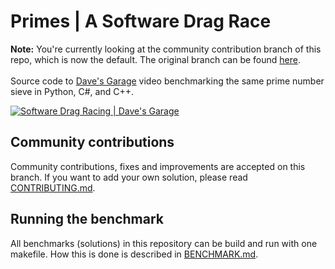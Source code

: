 # Primes | A Software Drag Race

**Note:** You're currently looking at the community contribution branch of this repo, which is now the default. The original branch can be found [here](https://github.com/plummerssoftwarellc/Primes/tree/original). 
<br/>
<br/>
Source code to [Dave's Garage](https://www.youtube.com/c/DavesGarage/featured) video
benchmarking the same prime number sieve in Python, C#, and C++.

[![Software Drag Racing | Dave's Garage](https://img.youtube.com/vi/D3h62rgewZM/0.jpg)](https://youtu.be/D3h62rgewZM)

## Community contributions

Community contributions, fixes and improvements are accepted on this branch. If you want to add your own solution, please read [CONTRIBUTING.md](CONTRIBUTING.md).

## Running the benchmark

All benchmarks (solutions) in this repository can be build and run with one makefile. How this is done is described in [BENCHMARK.md](BENCHMARK.md).